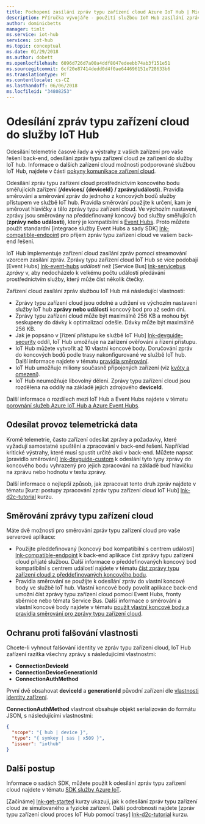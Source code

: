 ```yaml
---
title: Pochopení zasílání zpráv typu zařízení cloud Azure IoT Hub | Microsoft Docs
description: Příručka vývojáře - použití službou IoT Hub zasílání zpráv typu zařízení cloud. Obsahuje informace o odeslání telemetrie a bez telemtry dat a doručování zpráv pomocí směrování.
author: dominicbetts
manager: timlt
ms.service: iot-hub
services: iot-hub
ms.topic: conceptual
ms.date: 01/29/2018
ms.author: dobett
ms.openlocfilehash: 6096d726d7a00a4ddf8047edeebb74ab3f151e51
ms.sourcegitcommit: 6cf20e87414dedd0d4f0ae644696151e728633b6
ms.translationtype: MT
ms.contentlocale: cs-CZ
ms.lasthandoff: 06/06/2018
ms.locfileid: "34808253"
---
```

# <a name="send-device-to-cloud-messages-to-iot-hub"></a>Odesílání zpráv typu zařízení cloud do služby IoT Hub

Odesílání telemetrie časové řady a výstrahy z vašich zařízení pro vaše řešení back-end, odesílání zpráv typu zařízení cloud ze zařízení do služby IoT hub. Informace o dalších zařízení cloud možnosti podporované službou IoT Hub, najdete v části [pokyny komunikace zařízení cloud][lnk-d2c-guidance].

Odesílání zpráv typu zařízení cloud prostřednictvím koncového bodu směřujících zařízení (**/devices/ {deviceId} / zprávy/události**). Pravidla směrování a směrování zpráv do jednoho z koncových bodů služby přístupem ve službě IoT hub. Pravidla směrování použijte k určení, kam je směrovat hlavičky a tělo zprávy typu zařízení cloud. Ve výchozím nastavení, zprávy jsou směrovány na předdefinovaný koncový bod služby směřujících (**zprávy nebo události**), který je kompatibilní s [Event Hubs][lnk-event-hubs]. Proto můžete použít standardní [integrace služby Event Hubs a sady SDK] [ lnk-compatible-endpoint] pro příjem zpráv typu zařízení cloud ve vašem back-end řešení.

IoT Hub implementuje zařízení cloud zasílání zpráv pomocí streamování vzorcem zasílání zpráv. Zprávy typu zařízení cloud IoT Hub se více podobají [Event Hubs] [ lnk-event-hubs] *události* než [Service Bus] [ lnk-servicebus] *zprávy* v, aby nedocházelo k velkému počtu událostí předávání prostřednictvím služby, který může číst několik čtečky.

Zařízení cloud zasílání zpráv službou IoT Hub má následující vlastnosti:

* Zprávy typu zařízení cloud jsou odolné a udržení ve výchozím nastavení služby IoT hub **zprávy nebo události** koncový bod pro až sedm dní.
* Zprávy typu zařízení cloud může být maximálně 256 KB a mohou být seskupeny do dávky k optimalizaci odešle. Dávky může být maximálně 256 KB.
* Jak je popsáno v [řízení přístupu ke službě IoT Hub] [ lnk-devguide-security] oddíl, IoT Hub umožňuje na zařízení ověřování a řízení přístupu.
* IoT Hub můžete vytvořit až 10 vlastní koncové body. Doručování zpráv do koncových bodů podle trasy nakonfigurované ve službě IoT hub. Další informace najdete v tématu [pravidla směrování](iot-hub-devguide-query-language.md#device-to-cloud-message-routes-query-expressions).
* IoT Hub umožňuje miliony současně připojených zařízení (viz [kvóty a omezení][lnk-quotas]).
* IoT Hub neumožňuje libovolný dělení. Zprávy typu zařízení cloud jsou rozdělena na oddíly na základě jejich zdrojového **deviceId**.

Další informace o rozdílech mezi IoT Hub a Event Hubs najdete v tématu [porovnání služeb Azure IoT Hub a Azure Event Hubs][lnk-comparison].

## <a name="send-non-telemetry-traffic"></a>Odesílat provoz telemetrická data

Kromě telemetrie, často zařízení odesílat zprávy a požadavky, které vyžadují samostatné spuštění a zpracování v back-end řešení. Například kritické výstrahy, které musí spustit určité akci v back-end. Můžete napsat [pravidlo směrování] [ lnk-devguide-custom] k odeslání tyto typy zprávy do koncového bodu vyhrazený pro jejich zpracování na základě buď hlavičku na zprávu nebo hodnotu v textu zprávy.

Další informace o nejlepší způsob, jak zpracovat tento druh zpráv najdete v tématu [kurz: postupy zpracování zpráv typu zařízení cloud IoT Hub] [ lnk-d2c-tutorial] kurzu.

## <a name="route-device-to-cloud-messages"></a>Směrování zprávy typu zařízení cloud

Máte dvě možnosti pro směrování zpráv typu zařízení cloud pro vaše serverové aplikace:

* Použijte předdefinovaný [koncový bod kompatibilní s centrem událostí] [ lnk-compatible-endpoint] k back-end aplikace číst zprávy typu zařízení cloud přijaté službou. Další informace o předdefinovaných koncový bod kompatibilní s centrem událostí najdete v tématu [číst zprávy typu zařízení cloud z předdefinovaných koncového bodu][lnk-devguide-builtin].
* Pravidla směrování se použijte k odesílání zpráv do vlastní koncové body ve službě IoT hub. Vlastní koncové body povolit aplikace back-end umožní číst zprávy typu zařízení cloud pomocí Event Hubs, fronty sběrnice nebo témata Service Bus. Další informace o směrování a vlastní koncové body najdete v tématu [použít vlastní koncové body a pravidla směrování pro zprávy typu zařízení cloud][lnk-devguide-custom].

## <a name="anti-spoofing-properties"></a>Ochranu proti falšování vlastnosti

Chcete-li vyhnout falšování identity ve zpráv typu zařízení cloud, IoT Hub zařízení razítka všechny zprávy s následujícími vlastnostmi:

* **ConnectionDeviceId**
* **ConnectionDeviceGenerationId**
* **ConnectionAuthMethod**

První dvě obsahovat **deviceId** a **generationId** původní zařízení dle [vlastnosti identity zařízení][lnk-device-properties].

**ConnectionAuthMethod** vlastnost obsahuje objekt serializován do formátu JSON, s následujícími vlastnostmi:

```json
{
  "scope": "{ hub | device }",
  "type": "{ symkey | sas | x509 }",
  "issuer": "iothub"
}
```

## <a name="next-steps"></a>Další postup

Informace o sadách SDK, můžete použít k odesílání zpráv typu zařízení cloud najdete v tématu [SDK služby Azure IoT][lnk-sdks].

[Začínáme] [ lnk-get-started] kurzy ukazují, jak k odesílání zpráv typu zařízení cloud ze simulovaného a fyzické zařízení. Další podrobnosti najdete [zpráv typu zařízení cloud proces IoT Hub pomocí trasy] [ lnk-d2c-tutorial] kurzu.

[lnk-devguide-builtin]: iot-hub-devguide-messages-read-builtin.md
[lnk-devguide-custom]: iot-hub-devguide-messages-read-custom.md
[lnk-comparison]: iot-hub-compare-event-hubs.md
[lnk-d2c-guidance]: iot-hub-devguide-d2c-guidance.md
[lnk-get-started]: iot-hub-get-started.md

[lnk-event-hubs]: http://azure.microsoft.com/documentation/services/event-hubs/
[lnk-servicebus]: http://azure.microsoft.com/documentation/services/service-bus/
[lnk-quotas]: iot-hub-devguide-quotas-throttling.md
[lnk-sdks]: iot-hub-devguide-sdks.md
[lnk-compatible-endpoint]: iot-hub-devguide-messages-read-builtin.md
[lnk-device-properties]: iot-hub-devguide-identity-registry.md#device-identity-properties
[lnk-devguide-security]: iot-hub-devguide-security.md
[lnk-d2c-tutorial]: tutorial-routing.md

